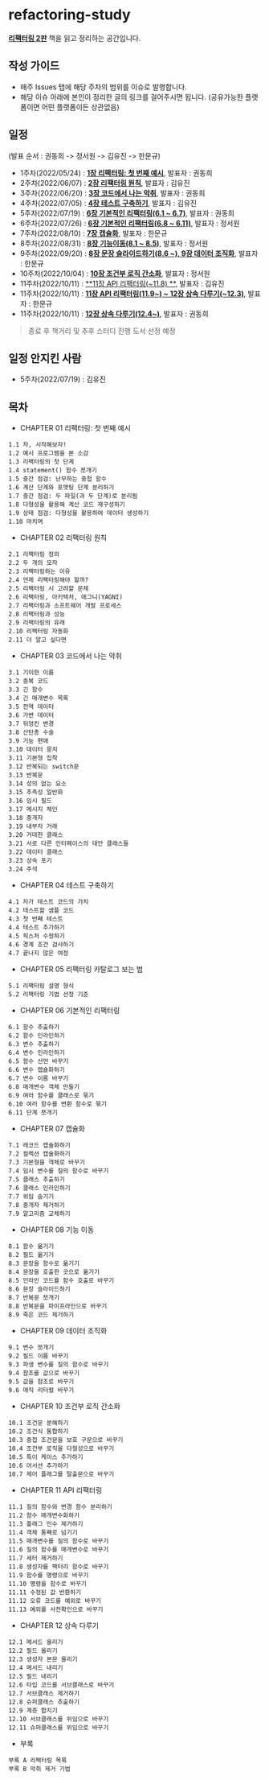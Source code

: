 # refactoring-study

[**리팩터링 2판**](http://www.yes24.com/Product/Goods/89649360) 책을 읽고 정리하는 공간입니다.

## 작성 가이드
* 매주 Issues 탭에 해당 주차의 범위를 이슈로 발행합니다.
* 해당 이슈 아래에 본인이 정리한 글의 링크를 걸어주시면 됩니다. (공유가능한 플랫폼이면 어떤 플랫폼이든 상관없음)

## 일정
(발표 순서 : 권동희 -> 정서원 -> 김유진 -> 한문규)
* 1주차(2022/05/24) : [**1장 리팩터링: 첫 번째 예시**](https://github.com/hmg0616/refactoring-study/issues/1), 발표자 : 권동희
* 2주차(2022/06/07) : [**2장 리팩터링 원칙**](https://github.com/hmg0616/refactoring-study/issues/2), 발표자 : 김유진
* 3주차(2022/06/20) : [**3장 코드에서 나는 악취**](https://github.com/hmg0616/refactoring-study/issues/3), 발표자 : 권동희
* 4주차(2022/07/05) : [**4장 테스트 구축하기**](https://github.com/hmg0616/refactoring-study/issues/4), 발표자 : 김유진
* 5주차(2022/07/19) : [**6장 기본적인 리팩터링(6.1 ~ 6.7)**](https://github.com/hmg0616/refactoring-study/issues/5), 발표자 : 권동희
* 6주차(2022/07/26) : [**6장 기본적인 리팩터링(6.8 ~ 6.11)**](https://github.com/hmg0616/refactoring-study/issues/6), 발표자 : 정서원
* 7주차(2022/08/10) : [**7장 캡슐화**](https://github.com/hmg0616/refactoring-study/issues/9), 발표자 : 한문규
* 8주차(2022/08/31) : [**8장 기능이동(8.1 ~ 8.5)**](https://github.com/hmg0616/refactoring-study/issues/10), 발표자 : 정서원
* 9주차(2022/09/20) : [**8장 문장 슬라이드하기(8.6 ~), 9장 데이터 조직화**](https://github.com/hmg0616/refactoring-study/issues/11), 발표자 : 한문규
* 10주차(2022/10/04) : [**10장 조건부 로직 간소화**](https://github.com/hmg0616/refactoring-study/issues/12), 발표자 : 정서원
* 11주차(2022/10/11) : [**11장 API 리팩터링(~11.8) **](https://github.com/hmg0616/refactoring-study/issues/13), 발표자 : 김유진
* 11주차(2022/10/11) : [**11장 API 리팩터링(11.9~) ~ 12장 상속 다루기(~12.3)**](https://github.com/hmg0616/refactoring-study/issues/14), 발표자 : 한문규
* 11주차(2022/10/11) : [**12장 상속 다루기(12.4~)**](https://github.com/hmg0616/refactoring-study/issues/15), 발표자 : 권동희

> 종료 후 책거리 및 추후 스터디 진행 도서 선정 예정

## 일정 안지킨 사람
* 5주차(2022/07/19) : 김유진

## 목차
* CHAPTER 01 리팩터링: 첫 번째 예시
```
1.1 자, 시작해보자!
1.2 예시 프로그램을 본 소감
1.3 리팩터링의 첫 단계
1.4 statement() 함수 쪼개기
1.5 중간 점검: 난무하는 중첩 함수
1.6 계산 단계와 포맷팅 단계 분리하기
1.7 중간 점검: 두 파일(과 두 단계)로 분리됨
1.8 다형성을 활용해 계산 코드 재구성하기
1.9 상태 점검: 다형성을 활용하여 데이터 생성하기
1.10 마치며
```

* CHAPTER 02 리팩터링 원칙
```
2.1 리팩터링 정의
2.2 두 개의 모자
2.3 리팩터링하는 이유
2.4 언제 리팩터링해야 할까?
2.5 리팩터링 시 고려할 문제
2.6 리팩터링, 아키텍처, 애그니(YAGNI)
2.7 리팩터링과 소프트웨어 개발 프로세스
2.8 리팩터링과 성능
2.9 리팩터링의 유래
2.10 리팩터링 자동화
2.11 더 알고 싶다면
```

* CHAPTER 03 코드에서 나는 악취
```
3.1 기이한 이름
3.2 중복 코드
3.3 긴 함수
3.4 긴 매개변수 목록
3.5 전역 데이터
3.6 가변 데이터
3.7 뒤엉킨 변경
3.8 산탄총 수술
3.9 기능 편애
3.10 데이터 뭉치
3.11 기본형 집착
3.12 반복되는 switch문
3.13 반복문
3.14 성의 없는 요소
3.15 추측성 일반화
3.16 임시 필드
3.17 메시지 체인
3.18 중개자
3.19 내부자 거래
3.20 거대한 클래스
3.21 서로 다른 인터페이스의 대안 클래스들
3.22 데이터 클래스
3.23 상속 포기
3.24 주석
```

* CHAPTER 04 테스트 구축하기
```
4.1 자가 테스트 코드의 가치
4.2 테스트할 샘플 코드
4.3 첫 번째 테스트
4.4 테스트 추가하기
4.5 픽스처 수정하기
4.6 경계 조건 검사하기
4.7 끝나지 않은 여정
```

* CHAPTER 05 리팩터링 카탈로그 보는 법
```
5.1 리팩터링 설명 형식
5.2 리팩터링 기법 선정 기준
```

* CHAPTER 06 기본적인 리팩터링
```
6.1 함수 추출하기
6.2 함수 인라인하기
6.3 변수 추출하기
6.4 변수 인라인하기
6.5 함수 선언 바꾸기
6.6 변수 캡슐화하기
6.7 변수 이름 바꾸기
6.8 매개변수 객체 만들기
6.9 여러 함수를 클래스로 묶기
6.10 여러 함수를 변환 함수로 묶기
6.11 단계 쪼개기
```

* CHAPTER 07 캡슐화
```
7.1 레코드 캡슐화하기
7.2 컬렉션 캡슐화하기
7.3 기본형을 객체로 바꾸기
7.4 임시 변수를 질의 함수로 바꾸기
7.5 클래스 추출하기
7.6 클래스 인라인하기
7.7 위임 숨기기
7.8 중개자 제거하기
7.9 알고리즘 교체하기
```

* CHAPTER 08 기능 이동
```
8.1 함수 옮기기
8.2 필드 옮기기
8.3 문장을 함수로 옮기기
8.4 문장을 호출한 곳으로 옮기기
8.5 인라인 코드를 함수 호출로 바꾸기
8.6 문장 슬라이드하기
8.7 반복문 쪼개기
8.8 반복문을 파이프라인으로 바꾸기
8.9 죽은 코드 제거하기
```

* CHAPTER 09 데이터 조직화
```
9.1 변수 쪼개기
9.2 필드 이름 바꾸기
9.3 파생 변수를 질의 함수로 바꾸기
9.4 참조를 값으로 바꾸기
9.5 값을 참조로 바꾸기
9.6 매직 리터럴 바꾸기
```

* CHAPTER 10 조건부 로직 간소화
```
10.1 조건문 분해하기
10.2 조건식 통합하기
10.3 중첩 조건문을 보호 구문으로 바꾸기
10.4 조건부 로직을 다형성으로 바꾸기
10.5 특이 케이스 추가하기
10.6 어서션 추가하기
10.7 제어 플래그를 탈출문으로 바꾸기
```

* CHAPTER 11 API 리팩터링
```
11.1 질의 함수와 변경 함수 분리하기
11.2 함수 매개변수화하기
11.3 플래그 인수 제거하기
11.4 객체 통째로 넘기기
11.5 매개변수를 질의 함수로 바꾸기
11.6 질의 함수를 매개변수로 바꾸기
11.7 세터 제거하기
11.8 생성자를 팩터리 함수로 바꾸기
11.9 함수를 명령으로 바꾸기
11.10 명령을 함수로 바꾸기
11.11 수정된 값 반환하기
11.12 오류 코드를 예외로 바꾸기
11.13 예외를 사전확인으로 바꾸기
```

* CHAPTER 12 상속 다루기
```
12.1 메서드 올리기
12.2 필드 올리기
12.3 생성자 본문 올리기
12.4 메서드 내리기
12.5 필드 내리기
12.6 타입 코드를 서브클래스로 바꾸기
12.7 서브클래스 제거하기
12.8 슈퍼클래스 추출하기
12.9 계층 합치기
12.10 서브클래스를 위임으로 바꾸기
12.11 슈퍼클래스를 위임으로 바꾸기
```

* 부록
```
부록 A 리팩터링 목록
부록 B 악취 제거 기법
```
